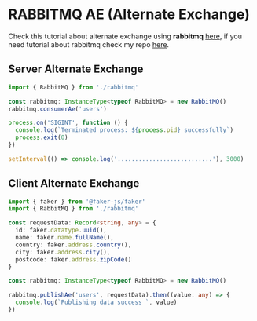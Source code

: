 # RABBITMQ AE (Alternate Exchange)

Check this tutorial about alternate exchange using **rabbitmq** [here](https://www.rabbitmq.com/ae.html), if you need tutorial about rabbitmq check my repo [here](https://github.com/restuwahyu13/node-rabbitmq).

## Server Alternate Exchange

```ts
import { RabbitMQ } from './rabbitmq'

const rabbitmq: InstanceType<typeof RabbitMQ> = new RabbitMQ()
rabbitmq.consumerAe('users')

process.on('SIGINT', function () {
  console.log(`Terminated process: ${process.pid} successfully`)
  process.exit(0)
})

setInterval(() => console.log('...........................'), 3000)
```

## Client Alternate Exchange

```ts
import { faker } from '@faker-js/faker'
import { RabbitMQ } from './rabbitmq'

const requestData: Record<string, any> = {
  id: faker.datatype.uuid(),
  name: faker.name.fullName(),
  country: faker.address.country(),
  city: faker.address.city(),
  postcode: faker.address.zipCode()
}

const rabbitmq: InstanceType<typeof RabbitMQ> = new RabbitMQ()

rabbitmq.publishAe('users', requestData).then((value: any) => {
  console.log(`Publishing data success `, value)
})
```